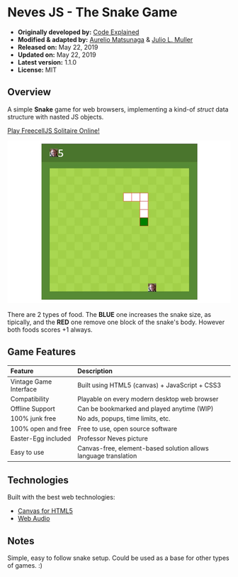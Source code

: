 
# Neves JS - The Snake Game

- **Originally developed by:** [Code Explained](https://github.com/CodeExplainedRepo/Snake-JavaScript)
- **Modified & adapted by:** [Aurelio Matsunaga](https://github.com/aureliomatsunaga) & [Julio L. Muller](https://github.com/juliolmuller)
- **Released on:** May 22, 2019
- **Updated on:** May 22, 2019
- **Latest version:** 1.1.0
- **License:** MIT

## Overview

A simple **Snake** game for web browsers, implementing a kind-of *struct* data structure with nasted JS objects.

[Play FreecellJS Solitaire Online!](https://snake.jjsolutions.net/)

![Neves JS - The Snake Game Screencap](img/game-overview.jpg)

There are 2 types of food. The **BLUE** one increases the snake size, as tipically, and the **RED** one remove one block of the snake's body. However both foods scores +1 always.

## Game Features

| Feature                | Description |
| :--------------------- | :---------- |
| Vintage Game Interface | Built using HTML5 (canvas) + JavaScript + CSS3
| Compatibility          | Playable on every modern desktop web browser
| Offline Support        | Can be bookmarked and played anytime (WIP)
| 100% junk free         | No ads, popups, time limits, etc.
| 100% open and free     | Free to use, open source software
| Easter-Egg included    | Professor Neves picture
| Easy to use            | Canvas-free, element-based solution allows language translation

## Technologies

Built with the best web technologies:

- [Canvas for HTML5](https://www.w3schools.com/html/html5_canvas.asp)
- [Web Audio](https://developer.mozilla.org/en-US/docs/Web/API/Web_Audio_API)

## Notes

Simple, easy to follow snake setup. Could be used as a base for other types of games. :)
